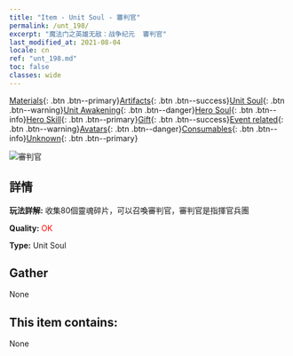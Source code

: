 ```yaml
---
title: "Item - Unit Soul - 審判官"
permalink: /unt_198/
excerpt: "魔法门之英雄无敌：战争纪元  審判官"
last_modified_at: 2021-08-04
locale: cn
ref: "unt_198.md"
toc: false
classes: wide
---
```

 [Materials](/ItemsCN/){: .btn .btn--primary}[Artifacts](/ItemsCN/Artifacts/){: .btn .btn--success}[Unit Soul](/ItemsCN/UnitSoul/){: .btn .btn--warning}[Unit Awakening](/ItemsCN/UnitAwakening/){: .btn .btn--danger}[Hero Soul](/ItemsCN/HeroSoul/){: .btn .btn--info}[Hero Skill](/ItemsCN/HeroSkill/){: .btn .btn--primary}[Gift](/ItemsCN/Gift/){: .btn .btn--success}[Event related](/ItemsCN/Events/){: .btn .btn--warning}[Avatars](/ItemsCN/Avatars/){: .btn .btn--danger}[Consumables](/ItemsCN/Consumables/){: .btn .btn--info}[Unknown](/ItemsCN/Unknown/){: .btn .btn--primary}

 ![審判官](/images/u/ti_shenpanguan.jpg)

## 詳情
 **玩法詳解:** 收集80個靈魂碎片，可以召喚審判官，審判官是指揮官兵團

 **Quality:** <span style="color: #FF0000">OK</span>

 **Type:** Unit Soul

## Gather

  None

## This item contains:

  None

